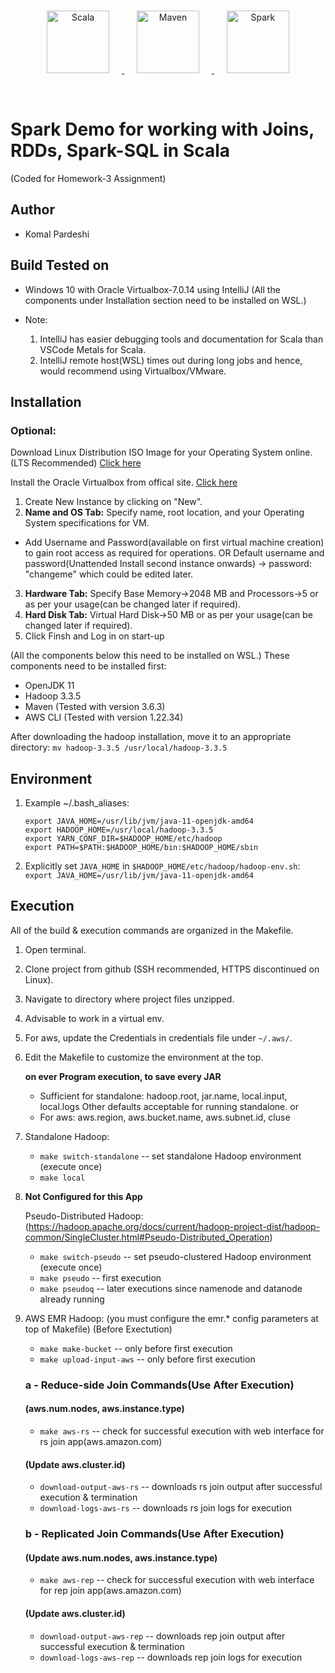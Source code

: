<p align="center">  
    <br>
	<a href="#">
        <img height=100 src="https://cdn.svgporn.com/logos/scala.svg" alt="Scala" title="Scala" hspace=20 />
        <img height=100 src="https://cdn.svgporn.com/logos/maven.svg" alt="Maven" title="Maven" hspace=20 />
        <img height=100 src="https://cdn.svgporn.com/logos/apache-spark.svg" alt="Spark" title="Spark" hspace=20 /> 
  </a>	
</p>
<br>

# Spark Demo for working with Joins, RDDs, Spark-SQL in Scala
(Coded for Homework-3 Assignment)

## Author
- Komal Pardeshi

## Build Tested on
- Windows 10 with Oracle Virtualbox-7.0.14 using IntelliJ
(All the components under Installation section need to be installed on WSL.)

- Note: 
	1) IntelliJ has easier debugging tools and documentation for Scala than VSCode Metals for Scala.
	2) IntelliJ remote host(WSL) times out during long jobs and hence, would recommend using Virtualbox/VMware.

## Installation
### Optional:
Download Linux Distribution ISO Image for your Operating System online.(LTS Recommended) [Click here](https://releases.ubuntu.com/)

Install the Oracle Virtualbox from offical site. [Click here](https://www.virtualbox.org/wiki/Downloads)
1) Create New Instance by clicking on "New".
2) **Name and OS Tab:** Specify name, root location, and your Operating System specifications for VM.
- Add Username and Password(available on first virtual machine creation) to gain root access as required for operations.
 OR
 Default username and password(Unattended Install second instance onwards) -> password: "changeme" which could be edited later.
3) **Hardware Tab:** Specify Base Memory->2048 MB and Processors->5 or as per your usage(can be changed later if required).
4) **Hard Disk Tab:** Virtual Hard Disk->50 MB or as per your usage(can be changed later if required).
5) Click Finsh and Log in on start-up

(All the components below this need to be installed on WSL.)
These components need to be installed first:
- OpenJDK 11
- Hadoop 3.3.5
- Maven (Tested with version 3.6.3)
- AWS CLI (Tested with version 1.22.34)

After downloading the hadoop installation, move it to an appropriate directory:
`mv hadoop-3.3.5 /usr/local/hadoop-3.3.5`

## Environment
1) Example ~/.bash_aliases:
	```
	export JAVA_HOME=/usr/lib/jvm/java-11-openjdk-amd64
	export HADOOP_HOME=/usr/local/hadoop-3.3.5
	export YARN_CONF_DIR=$HADOOP_HOME/etc/hadoop
	export PATH=$PATH:$HADOOP_HOME/bin:$HADOOP_HOME/sbin
	```

2) Explicitly set `JAVA_HOME` in `$HADOOP_HOME/etc/hadoop/hadoop-env.sh`:
	`export JAVA_HOME=/usr/lib/jvm/java-11-openjdk-amd64`

## Execution
All of the build & execution commands are organized in the Makefile.
1) Open terminal.
2) Clone project from github (SSH recommended, HTTPS discontinued on Linux).
3) Navigate to directory where project files unzipped.
4) Advisable to work in a virtual env.
5) For aws, update the Credentials in credentials file under `~/.aws/`.
6) Edit the Makefile to customize the environment at the top.

	**on ever Program execution, to save every JAR**
	
	- Sufficient for standalone: hadoop.root, jar.name, local.input, local.logs
	Other defaults acceptable for running standalone.
	or 
	- For aws: aws.region, aws.bucket.name, aws.subnet.id,  cluse
7) Standalone Hadoop:
	- `make switch-standalone`		-- set standalone Hadoop environment (execute once)
	- `make local`
8)  **Not Configured for this App** 

	Pseudo-Distributed Hadoop:
	(https://hadoop.apache.org/docs/current/hadoop-project-dist/hadoop-common/SingleCluster.html#Pseudo-Distributed_Operation)
	- `make switch-pseudo`			-- set pseudo-clustered Hadoop environment (execute once)
	- `make pseudo`					-- first execution
	- `make pseudoq`				-- later executions since namenode and datanode already running 
9) AWS EMR Hadoop: (you must configure the emr.* config parameters at top of Makefile)
	(Before Exectution)
	- `make make-bucket`			-- only before first execution
	- `make upload-input-aws`		-- only before first execution
	
	### a - Reduce-side Join Commands(Use After Execution)
	#### (aws.num.nodes, aws.instance.type)
	- `make aws-rs`					-- check for successful execution with web interface for rs join app(aws.amazon.com)

	#### (Update aws.cluster.id)
	- `download-output-aws-rs`		-- downloads rs join output after successful execution & termination
	- `download-logs-aws-rs`		-- downloads rs join logs for execution

	### b - Replicated Join Commands(Use After Execution)
	#### (Update aws.num.nodes, aws.instance.type)
	- `make aws-rep`				-- check for successful execution with web interface for rep join app(aws.amazon.com)

	#### (Update aws.cluster.id)
	- `download-output-aws-rep`		-- downloads rep join output after successful execution & termination
	- `download-logs-aws-rep`		-- downloads rep join logs for execution

 
